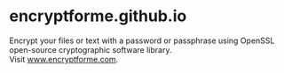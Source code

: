 # encryptforme.github.io  
Encrypt your files or text with a password or passphrase using OpenSSL open-source cryptographic software library.  
Visit www.encryptforme.com.  
